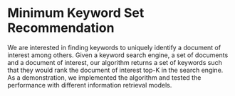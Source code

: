 # Minimum Keyword Set Recommendation

We are interested in finding keywords to uniquely identify a document of interest among others. Given a keyword search engine, a set of documents and a document of interest, our algorithm returns a set of keywords such that they would rank the document of interest top-K in the search engine. As a demonstration, we implemented the algorithm and tested the performance with different information retrieval models.
